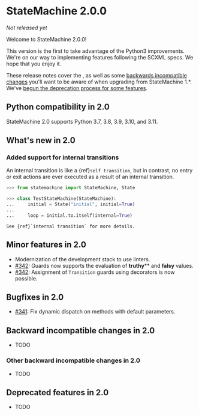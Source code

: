 # StateMachine 2.0.0

*Not released yet*

Welcome to StateMachine 2.0.0!

This version is the first to take advantage of the Python3 improvements. We're on our way to implementing features following the SCXML specs. We hope that you enjoy it.

These release notes cover the [](#whats-new-in-20), as well as
some [backwards incompatible changes](#backwards-incompatible-changes-in-20) you'll
want to be aware of when upgrading from StateMachine 1.*. We've
[begun the deprecation process for some features](#deprecated-features-in-20).


## Python compatibility in 2.0

StateMachine 2.0 supports Python 3.7, 3.8, 3.9, 3.10, and 3.11.


## What's new in 2.0


### Added support for internal transitions

An internal transition is like a {ref}`self transition`, but in contrast, no entry or exit actions
are ever executed as a result of an internal transition.

```py
>>> from statemachine import StateMachine, State

>>> class TestStateMachine(StateMachine):
...     initial = State("initial", initial=True)
...
...     loop = initial.to.itself(internal=True)

```

```{seealso}
See {ref}`internal transition` for more details.
```


## Minor features in 2.0

- Modernization of the development stack to use linters.
- [#342](https://github.com/fgmacedo/python-statemachine/pull/342): Guards now supports the
  evaluation of **truthy**** and **falsy** values.
- [#342](https://github.com/fgmacedo/python-statemachine/pull/342): Assignment of `Transition`
  guards using decorators is now possible.


## Bugfixes in 2.0

- [#341](https://github.com/fgmacedo/python-statemachine/issues/341): Fix dynamic dispatch
  on methods with default parameters.


## Backward incompatible changes in 2.0

- TODO
### Other backward incompatible changes in 2.0

- TODO

## Deprecated features in 2.0

- TODO
